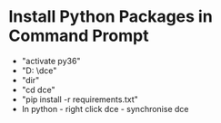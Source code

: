 # Install Python Packages in Command Prompt

- "activate py36"
- "D: \dce"
- "dir"
- "cd dce"
- "pip install -r requirements.txt"
- In python - right click dce - synchronise dce
